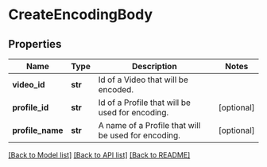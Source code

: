 # CreateEncodingBody

## Properties
Name | Type | Description | Notes
------------ | ------------- | ------------- | -------------
**video_id** | **str** | Id of a Video that will be encoded. | 
**profile_id** | **str** | Id of a Profile that will be used for encoding. | [optional] 
**profile_name** | **str** | A name of a Profile that will be used for encoding. | [optional] 

[[Back to Model list]](../README.md#documentation-for-models) [[Back to API list]](../README.md#documentation-for-api-endpoints) [[Back to README]](../README.md)


